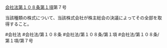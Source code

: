 [会社法第１０８条第１項](会社法＿＿＿＿第１０８条第１項)第７号

当該種類の株式について、当該株式会社が株主総会の決議によってその全部を取得すること。


#会社法
#会社法/第１０８条
#会社法/第１０８条/第１項
#会社法/第１０８条/第１項/第７号
